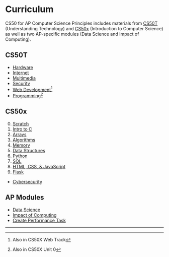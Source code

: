 # Curriculum

CS50 for AP Computer Science Principles includes materials from [CS50T](https://cs50.harvard.edu/ap/2023/curriculum/#cs50t) (Understanding Technology) and [CS50x](https://cs50.harvard.edu/ap/2023/curriculum/#cs50x) (Introduction to Computer Science) as well as two AP-specific modules (Data Science and Impact of Computing).

## CS50T

* [Hardware](hardware)
* [Internet](internet)
* [Multimedia](multimedia)
* [Security](security)
* [Web Development](https://cs50.harvard.edu/ap/2023/curriculum/technology/weeks/web_development/)[^1]
* [Programming](https://cs50.harvard.edu/ap/2023/curriculum/technology/weeks/programming/)[^2]

[^1]: Also in CS50X Web Track  
[^2]: Also in CS50X Unit 0

## CS50x

0. [Scratch](https://cs50.harvard.edu/ap/2023/curriculum/x/weeks/0/)
1. [Intro to C](https://cs50.harvard.edu/ap/2023/curriculum/x/weeks/1/)
2. [Arrays](https://cs50.harvard.edu/ap/2023/curriculum/x/weeks/2/)
3. [Algorithms](https://cs50.harvard.edu/ap/2023/curriculum/x/weeks/3/)
4. [Memory](https://cs50.harvard.edu/ap/2023/curriculum/x/weeks/4/)
5. [Data Structures](https://cs50.harvard.edu/ap/2023/curriculum/x/weeks/5/)
6. [Python](https://cs50.harvard.edu/ap/2023/curriculum/x/weeks/6/)
7. [SQL](https://cs50.harvard.edu/ap/2023/curriculum/x/weeks/7/)
8. [HTML, CSS, & JavaScript](https://cs50.harvard.edu/ap/2023/curriculum/x/weeks/8/)
9. [Flask](https://cs50.harvard.edu/ap/2023/curriculum/x/weeks/9/)
* [Cybersecurity](https://cs50.harvard.edu/ap/2023/curriculum/x/weeks/cybersecurity/)

## AP Modules

* [Data Science](data_science)
* [Impact of Computing](impact_of_computing)
* [Create Performance Task](cpt)

***
